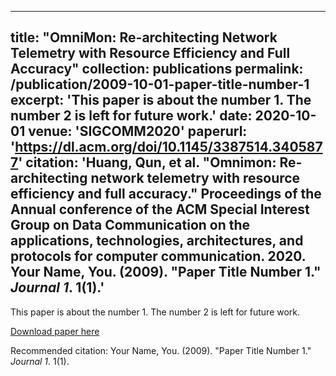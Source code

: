 ---
 title: "OmniMon: Re-architecting Network Telemetry with Resource Efficiency and Full Accuracy"
 collection: publications
 permalink: /publication/2009-10-01-paper-title-number-1
 excerpt: 'This paper is about the number 1. The number 2 is left for future work.'
 date: 2020-10-01
 venue: 'SIGCOMM2020'
 paperurl: 'https://dl.acm.org/doi/10.1145/3387514.3405877'
 citation: 'Huang, Qun, et al. "Omnimon: Re-architecting network telemetry with resource efficiency and full accuracy." Proceedings of the Annual conference of the ACM Special Interest Group on Data Communication on the applications, technologies, architectures, and protocols for computer communication. 2020. Your Name, You. (2009). &quot;Paper Title Number 1.&quot; <i>Journal 1</i>. 1(1).'
 ---
 This paper is about the number 1. The number 2 is left for future work.
 
 [Download paper here](http://academicpages.github.io/files/paper1.pdf)
 
 Recommended citation: Your Name, You. (2009). "Paper Title Number 1." <i>Journal 1</i>. 1(1).